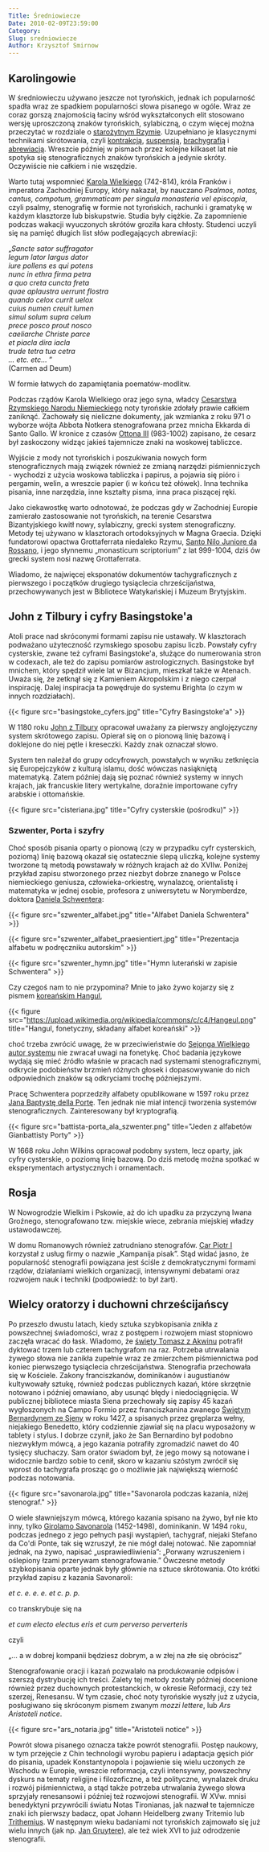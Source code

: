 ```yaml
---
Title: Średniowiecze
Date: 2010-02-09T23:59:00
Category: 
Slug: sredniowiecze
Author: Krzysztof Smirnow
---
```






## Karolingowie




W średniowieczu używano jeszcze not tyrońskich, jednak ich popularność
spadła wraz ze spadkiem popularności słowa pisanego w ogóle. Wraz ze
coraz gorszą znajomością łaciny wśród wykształconych elit stosowano 
wersję uproszczoną znaków tyrońskich, sylabiczną, o
czym więcej można przeczytać w rozdziale o 
[starożytnym Rzymie](../starozytny_rzym/).
Uzupełniano je klasycznymi technikami skrótowania, czyli 
[kontrakcją](https://pl.wikipedia.org/wiki/Kontrakcja_(skr%C3%B3t)),
[suspensją](https://pl.wikipedia.org/wiki/Odci%C4%99cie), 
[brachygrafią](https://pl.wikipedia.org/wiki/Brachygrafia) 
i [abrewiacją](https://pl.wikipedia.org/wiki/Abrewiatura). 
Wreszcie później w pismach przez kolejne
kilkaset lat nie spotyka się stenograficznych znaków tyrońskich a
jedynie skróty. Oczywiście nie całkiem i nie wszędzie.

Warto tutaj wspomnieć 
[Karola Wielkiego](http://pl.wikipedia.org/wiki/Karol_Wielki)
 (742-814), 
króla Franków i imperatora Zachodniej Europy, który nakazał,
by nauczano 
*Psalmos, notas, cantus, compotum, grammaticam per singula monasteria vel episcopia*, 
czyli psalmy, stenografię w formie not
tyrońskich, rachunki i gramatykę w każdym klasztorze lub biskupstwie.
Studia były ciężkie. Za zapomnienie podczas wakacji wyuczonych skrótów
groziła kara chłosty. Studenci uczyli się na pamięć długich list słów
podlegających abrewiacji: 

„*Sancte sator suffragator\
legum lator largus dator\
iure pollens es qui potens\
nunc in ethra firma petra\
a quo creta cuncta freta\
quae aplaustra uerrunt flostra\
quando celox currit uelox\
cuius numen creuit lumen\
simul solum supra celum\
prece posco prout nosco\
caeliarche Christe parce\
et piacla dira iacla\
trude tetra tua cetra\
... etc. etc...* ” \
(Carmen ad Deum)

W formie łatwych do zapamiętania poematów-modlitw.

Podczas rządów Karola Wielkiego oraz jego syna, władcy
[Cesarstwa Rzymskiego Narodu Niemieckiego](https://pl.wikipedia.org/wiki/Karol_II_99te_Cesarstwo_Rzymskie_Narodu_Niemieckiego) noty tyrońskie zdołały prawie 
całkiem zaniknąć. Zachowały się nieliczne dokumenty, jak wzmianka 
z roku 971 o wyborze wójta Abbota Notkera stenografowana przez mnicha Ekkarda
di Santo Gallo. 
W kronice z czasów 
[Ottona III](https://pl.wikipedia.org/wiki/Otton_III) (983-1002)
zapisano, że cesarz był zaskoczony widząc jakieś tajemnicze
znaki na woskowej tabliczce.

Wyjście z mody not tyrońskich i poszukiwania nowych form
stenograficznych mają związek również ze zmianą narzędzi piśmienniczych - wychodzi z użycia woskowa tabliczka i papirus, a pojawia się pióro i pergamin,
welin, a wreszcie papier (i w końcu też ołówek). 
Inna technika pisania, inne narzędzia, inne
kształty pisma, inna praca piszącej ręki.

Jako ciekawostkę warto odnotować, że podczas gdy w Zachodniej Europie
zamierało zastosowanie not tyrońskich, na terenie Cesarstwa
Bizantyjskiego kwitł nowy, sylabiczny, grecki system stenograficzny.
Metody tej używano w klasztorach ortodoksyjnych w Magna Graecia. Dzięki
fundatorowi opactwa Grottaferrata niedaleko Rzymu, 
[Santo Nilo Juniore da Rossano](https://pl.wikipedia.org/wiki/Nil_z_Rossano),
i jego słynnemu „monasticum scriptorium” z lat 999-1004, dziś ów grecki
system nosi nazwę Grottaferrata.

Wiadomo, że najwięcej eksponatów dokumentów tachygraficznych z pierwszego
i początków drugiego tysiąclecia chrześcijaństwa, przechowywanych jest w
Bibliotece Watykańskiej i Muzeum Brytyjskim.



## John z Tilbury i cyfry Basingstoke'a



Atoli prace nad skróconymi formami zapisu nie ustawały. W klasztorach
podważano użyteczność rzymskiego sposobu zapisu liczb. Powstały cyfry
cysterskie, zwane też cyframi Basingstoke'a, służące do numerowania
stron w codexach, ale też do zapisu pomiarów astrologicznych.
Basingstoke był mnichem, który spędził wiele lat w Bizancjum, mieszkał
także w Atenach. Uważa się, że zetknął się z Kamieniem Akropolskim i z
niego czerpał inspirację. Dalej inspiracja ta powędruje do systemu
Brighta (o czym w innych rozdziałach).

<!--
![Pliki:basingstoke_cyfers.jpg](basingstoke_cyfers.jpg)
-->
{{< figure src="basingstoke_cyfers.jpg" title="Cyfry Basingstoke'a" >}}
<!--
*Cyfry Basingstoke'a*
-->

W 1180 roku 
[John z Tilbury](http://freepages.history.rootsweb.ancestry.com/~cmtilbury/ancients/john_of_tilbury.html)
opracował uważany za pierwszy anglojęzyczny system skrótowego zapisu.
Opierał się on o pionową linię bazową i doklejone do niej pętle i
kreseczki. Każdy znak oznaczał słowo.

System ten należał do grupy odcyfrowych, powstałych w wyniku zetknięcia
się Europejczyków z kulturą islamu, dość wówczas nasiąkniętą matematyką.
Zatem później dają się poznać również systemy w innych krajach, jak
francuskie litery wertykalne, doraźnie importowane cyfry arabskie i
ottomańskie.

<!--
![Pliki:cisteriana.jpg]({filename}/pliki/Historia/Sredniowiecze/cisteriana.jpg)
-->
{{< figure src="cisteriana.jpg" title="Cyfry cysterskie (pośrodku)" >}}
<!--
*Cyfry cysterskie (pośrodku)*
-->


### Szwenter, Porta i szyfry



Choć sposób pisania oparty o pionową (czy w przypadku cyfr cysterskich,
poziomą) linię bazową okazał się ostatecznie ślepą uliczką, kolejne
systemy tworzone tą metodą powstawały w różnych krajach aż do XVIIw.
Poniżej przykład zapisu stworzonego przez niezbyt dobrze znanego w
Polsce niemieckiego geniusza, człowieka-orkiestrę, wynalazcę,
orientalistę i matematyka w jednej osobie, profesora z uniwersytetu w
Norymberdze, doktora 
[Daniela Schwentera](http://en.wikipedia.org/wiki/Daniel_Schwenter):

<!--
![Pliki:szwenter\_alfabet.jpg]({filename}/pliki/Historia/Sredniowiecze/szwenter_alfabet.jpg)
-->
{{< figure src="szwenter_alfabet.jpg" title="Alfabet Daniela Schwentera" >}}
<!--
*Alfabet Daniela Schwentera*
-->

<!--
![Pliki:szwenter_alfabet_praesientiert.jpg]({filename}/pliki/Historia/Sredniowiecze/szwenter_alfabet_praesientiert.jpg)
-->
{{< figure src="szwenter_alfabet_praesientiert.jpg" title="Prezentacja alfabetu w podręczniku autorskim" >}}
<!--
*Prezentacja alfabetu w podręczniku autorskim*
-->

<!--
![Pliki:szwenter_hymn.jpg]({filename}/pliki/Historia/Sredniowiecze/szwenter_hymn.jpg)
-->
{{< figure src="szwenter_hymn.jpg" title="Hymn luterański w zapisie Schwentera" >}}
<!--
*Hymn luterański w zapisie Schwentera*
-->

Czy czegoś nam to nie przypomina? Mnie to jako żywo kojarzy się
z pismem [koreańskim Hangul](https://pl.wikipedia.org/wiki/Hangul),

{{< figure src="https://upload.wikimedia.org/wikipedia/commons/c/c4/Hangeul.png" title="Hangul, fonetyczny, składany alfabet koreański" >}}
 
choć trzeba zwrócić uwagę, że 
w przeciwieństwie do [Sejonga Wielkiego](https://pl.wikipedia.org/wiki/Sejong_Wielki)
[autor systemu](https://en.wikipedia.org/wiki/Daniel_Schwenter) 
nie zwracał uwagi na fonetykę. 
Choć badania językowe wydają się mieć źródło
właśnie w pracach nad systemami stenograficznymi, odkrycie podobieństw
brzmień różnych głosek i dopasowywanie do nich odpowiednich znaków są
odkryciami trochę późniejszymi.

Pracę Schwentera poprzedziły alfabety opublikowane w 1597 roku przez
[Jana Baptystę della Portę](http://en.wikipedia.org/wiki/Giambattista_della_Porta).
Ten jednak nie miał intencji tworzenia systemów stenograficznych.
Zainteresowany był kryptografią.

<!--
![Pliki:battista-porta\_ala\_szwenter.png]({filename}/pliki/Historia/Sredniowiecze/battista-porta_ala_szwenter.png)
-->
{{< figure src="battista-porta_ala_szwenter.png" title="Jeden z alfabetów Gianbattisty Porty" >}}
<!--
*Jeden z alfabetów Gianbattisty Porty*
-->


W 1668 roku John Wilkins opracował podobny system, lecz oparty, jak
cyfry cysterskie, o poziomą linię bazową. Do dziś metodę można spotkać w
eksperymentach artystycznych i ornamentach.



## Rosja



W Nowogrodzie Wielkim i Pskowie, aż do ich upadku za przyczyną Iwana
Groźnego, stenografowano tzw. miejskie wiece, zebrania miejskiej władzy
ustawodawczej.

W domu Romanowych również zatrudniano stenografów. 
[Car Piotr I](http://pl.wikipedia.org/wiki/Piotr_I_Wielki)
korzystał z usług firmy o nazwie „Kampanija pisak”. Stąd widać jasno, że
popularność stenografii powiązana jest ściśle z demokratycznymi formami
rządów, działaniami wielkich organizacji, intensywnymi debatami oraz
rozwojem nauk i techniki (podpowiedź: to był żart).



## Wielcy oratorzy i duchowni chrześcijańscy



Po przeszło dwustu latach, kiedy sztuka szybkopisania znikła z
powszechnej świadomości, wraz z postępem i rozwojem miast stopniowo
zaczęła wracać do łask. Wiadomo, że 
[święty Tomasz z Akwinu](http://pl.wikipedia.org/wiki/Tomasz_z_Akwinu)
potrafił dyktować trzem lub czterem tachygrafom na raz. Potrzeba
utrwalania żywego słowa nie zanikła zupełnie wraz ze zmierzchem
piśmiennictwa pod koniec pierwszego tysiąclecia chrześcijaństwa.
Stenografia przechowała się w Kościele. Zakony franciszkanów,
dominikanów i augustianów kultywowały sztukę, również podczas
publicznych kazań, które skrzętnie notowano i później omawiano, aby
usunąć błędy i niedociągnięcia. W publicznej bibliotece miasta Siena
przechowały się zapisy 45 kazań wygłoszonych na Campo Formio przez
franciszkanina zwanego 
[Świętym Bernardynem ze Sjeny](http://pl.wikipedia.org/wiki/Bernardyn_ze_Sieny)
w roku 1427, a spisanych przez gręplarza wełny, niejakiego Benedetto,
który codziennie zjawiał się na placu wyposażony w tablety i stylus. I
dobrze czynił, jako że San Bernardino był podobno niezwykłym mówcą, a
jego kazania potrafiły zgromadzić nawet do 40 tysięcy słuchaczy. Sam
orator świadom był, że jego mowy są notowane i widocznie bardzo sobie to
cenił, skoro w kazaniu szóstym zwrócił się wprost do tachygrafa prosząc
go o możliwie jak największą wierność podczas notowania.

<!--
![Pliki:savonarola.jpg]({filename}/pliki/Historia/Sredniowiecze/savonarola.jpg)
-->
{{< figure src="savonarola.jpg" title="Savonarola podczas kazania, niżej stenograf." >}}
<!--
*Savonarola podczas kazania, niżej stenograf.*
-->


O wiele sławniejszym mówcą, którego kazania spisano na żywo, był nie kto
inny, tylko 
[Girolamo Savonarola](http://pl.wikipedia.org/wiki/Girolamo_Savonarola)
(1452-1498), dominikanin. W 1494 roku, podczas jednego z jego pełnych
pasji wystąpień, tachygraf, niejaki Stefano da Co'di Ponte, tak się
wzruszył, że nie mógł dalej notować. Nie zapomniał jednak, na żywo,
napisać „usprawiedliwienia”: „Porwany wzruszeniem i oślepiony łzami
przerywam stenografowanie.” Ówczesne metody szybkopisania oparte jednak
były głównie na sztuce skrótowania. Oto krótki przykład zapisu z kazania
Savonaroli:

*et c. e. e. e. et c. p. p.*

co transkrybuje się na 

*et cum electo electus eris et cum perverso perverteris*

czyli 

„… a w dobrej kompanii będziesz dobrym, a w złej na złe się obrócisz”



Stenografowanie oracji i kazań pozwalało na produkowanie odpisów i
szerszą dystrybucję ich treści. Zalety tej metody zostały później
docenione również przez duchownych protestanckich, w okresie Reformacji,
czy też szerzej, Renesansu. W tym czasie, choć noty tyrońskie wyszły już
z użycia, posługiwano się skróconym pismem zwanym *mozzi lettere*, lub
*Ars Aristoteli notice*.

<!--
![Pliki:ars\_notaria.jpg]({filename}/pliki/Historia/Sredniowiecze/ars_notaria.jpg)
-->
{{< figure src="ars_notaria.jpg" title="Aristoteli notice" >}}
<!--
*Aristoteli notice*
-->

Powrót słowa pisanego oznacza także powrót stenografii. Postęp naukowy,
w tym przejęcie z Chin technologii wyrobu papieru i adaptacja gęsich
piór do pisania, upadek Konstantynopola i pojawienie się wielu uczonych
ze Wschodu w Europie, wreszcie reformacja, czyli intensywny, powszechny
dyskurs na tematy religijne i filozoficzne, a też polityczne, wynalazek
druku i rozwój piśmiennictwa, a stąd także potrzeba utrwalania żywego
słowa sprzyjały renesansowi i później też rozwojowi stenografii. W XVw.
mnisi benedyktyni przywrócili światu Notas Tironianas, jak nazwał te
tajemnicze znaki ich pierwszy badacz, opat Johann Heidelberg zwany
Tritemio lub
[Trithemius](http://en.wikipedia.org/wiki/Johannes_Trithemius).
W następnym wieku badaniami not tyrońskich zajmowało się już wielu
innych (jak np. 
[Jan Gruytere](http://www.wordiq.com/definition/Jan_Gruytere)),
ale też wiek XVI to już odrodzenie stenografii.


